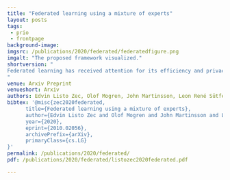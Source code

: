 ```yaml
---
title: "Federated learning using a mixture of experts"
layout: posts
tags:
 - prio
 - frontpage
background-image: 
imgsrc: /publications/2020/federated/federatedfigure.png
imgalt: "The proposed framework visualized."
shortversion: "
Federated learning has received attention for its efficiency and privacy benefits,in settings where data is distributed among devices.   Although federated learn-ing shows significant promise as a key approach when data cannot be shared orcentralized, current incarnations show limited privacy properties and have shortcomings  when  applied  to  common  real-world  scenarios.   One  such  scenario  isheterogeneous data among devices, where data may come from different generating distributions. In this paper, we propose a federated learning framework usinga mixture of experts to balance the specialist nature of a locally trained model withthe generalist knowledge of a global model in a federated learning setting.  Ourresults show that the mixture of experts model is better suited as a personalizedmodel for devices when data is heterogeneous, outperforming both global and local models.  Furthermore, our framework gives strict privacy guarantees, whichallows clients to select parts of their data that may be excluded from the federation.   The evaluation shows that the proposed solution is robust to the settingwhere some users require a strict privacy setting and do not disclose their modelsto a central server at all, opting out from the federation partially or entirely.  The proposed framework is general enough to include any kind of machine learningmodels, and can even use combinations of different kinds.
"
venue: Arxiv Preprint
venueshort: Arxiv
authors: Edvin Listo Zec, Olof Mogren, John Martinsson, Leon René Sütfeld, Daniel Gillblad
bibtex: '@misc{zec2020federated,
      title={Federated learning using a mixture of experts}, 
      author={Edvin Listo Zec and Olof Mogren and John Martinsson and Leon René Sütfeld and Daniel Gillblad},
      year={2020},
      eprint={2010.02056},
      archivePrefix={arXiv},
      primaryClass={cs.LG}
}'
permalink: /publications/2020/federated/
pdf: /publications/2020/federated/listozec2020federated.pdf

---
```

